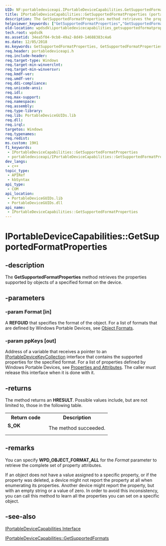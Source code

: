 ```yaml
---
UID: NF:portabledeviceapi.IPortableDeviceCapabilities.GetSupportedFormatProperties
title: IPortableDeviceCapabilities::GetSupportedFormatProperties (portabledeviceapi.h)
description: The GetSupportedFormatProperties method retrieves the properties supported by objects of a specified format on the device.
helpviewer_keywords: ["GetSupportedFormatProperties","GetSupportedFormatProperties method [Windows Portable Devices SDK]","GetSupportedFormatProperties method [Windows Portable Devices SDK]","IPortableDeviceCapabilities interface","IPortableDeviceCapabilities interface [Windows Portable Devices SDK]","GetSupportedFormatProperties method","IPortableDeviceCapabilities.GetSupportedFormatProperties","IPortableDeviceCapabilities::GetSupportedFormatProperties","IPortableDeviceCapabilitiesGetSupportedFormatProperties","portabledeviceapi/IPortableDeviceCapabilities::GetSupportedFormatProperties","wpdsdk.iportabledevicecapabilities_getsupportedformatproperties"]
old-location: wpdsdk\iportabledevicecapabilities_getsupportedformatproperties.htm
tech.root: wpdsdk
ms.assetid: 34ea5f04-9cb8-49a2-8d49-14688383c4a6
ms.date: 12/05/2018
ms.keywords: GetSupportedFormatProperties, GetSupportedFormatProperties method [Windows Portable Devices SDK], GetSupportedFormatProperties method [Windows Portable Devices SDK],IPortableDeviceCapabilities interface, IPortableDeviceCapabilities interface [Windows Portable Devices SDK],GetSupportedFormatProperties method, IPortableDeviceCapabilities.GetSupportedFormatProperties, IPortableDeviceCapabilities::GetSupportedFormatProperties, IPortableDeviceCapabilitiesGetSupportedFormatProperties, portabledeviceapi/IPortableDeviceCapabilities::GetSupportedFormatProperties, wpdsdk.iportabledevicecapabilities_getsupportedformatproperties
req.header: portabledeviceapi.h
req.include-header: 
req.target-type: Windows
req.target-min-winverclnt: 
req.target-min-winversvr: 
req.kmdf-ver: 
req.umdf-ver: 
req.ddi-compliance: 
req.unicode-ansi: 
req.idl: 
req.max-support: 
req.namespace: 
req.assembly: 
req.type-library: 
req.lib: PortableDeviceGUIDs.lib
req.dll: 
req.irql: 
targetos: Windows
req.typenames: 
req.redist: 
ms.custom: 19H1
f1_keywords:
 - IPortableDeviceCapabilities::GetSupportedFormatProperties
 - portabledeviceapi/IPortableDeviceCapabilities::GetSupportedFormatProperties
dev_langs:
 - c++
topic_type:
 - APIRef
 - kbSyntax
api_type:
 - COM
api_location:
 - PortableDeviceGUIDs.lib
 - PortableDeviceGUIDs.dll
api_name:
 - IPortableDeviceCapabilities::GetSupportedFormatProperties
---
```


# IPortableDeviceCapabilities::GetSupportedFormatProperties


## -description

The <b>GetSupportedFormatProperties</b> method retrieves the properties supported by objects of a specified format on the device.

## -parameters

### -param Format [in]

A <b>REFGUID</b> that specifies the format of the object. For a list of formats that are defined by Windows Portable Devices, see <a href="/windows/desktop/wpd_sdk/object-format-guids">Object Formats</a>.

### -param ppKeys [out]

Address of a variable that receives a pointer to an <a href="/windows/desktop/wpd_sdk/iportabledevicekeycollection">IPortableDeviceKeyCollection</a> interface that contains the supported properties for the specified format. For a list of properties defined by Windows Portable Devices, see <a href="/windows/desktop/wpd_sdk/properties-and-attributes">Properties and Attributes</a>. The caller must release this interface when it is done with it.

## -returns

The method returns an <b>HRESULT</b>. Possible values include, but are not limited to, those in the following table.
          

<table>
<tr>
<th>Return code</th>
<th>Description</th>
</tr>
<tr>
<td width="40%">
<dl>
<dt><b>S_OK</b></dt>
</dl>
</td>
<td width="60%">
The method succeeded.

</td>
</tr>
</table>

## -remarks

You can specify <b>WPD_OBJECT_FORMAT_ALL</b> for the <i>Format</i> parameter to retrieve the complete set of property attributes.
      

If an object does not have a value assigned to a specific property, or if the property was deleted, a device might not report the property at all when enumerating its properties. Another device might report the property, but with an empty string or a value of zero. In order to avoid this inconsistency, you can call this method to learn all the properties you can set on a specific object.

## -see-also

<a href="/windows/desktop/api/portabledeviceapi/nn-portabledeviceapi-iportabledevicecapabilities">IPortableDeviceCapabilities Interface</a>



<a href="/windows/desktop/api/portabledeviceapi/nf-portabledeviceapi-iportabledevicecapabilities-getsupportedformats">IPortableDeviceCapabilities::GetSupportedFormats</a>

